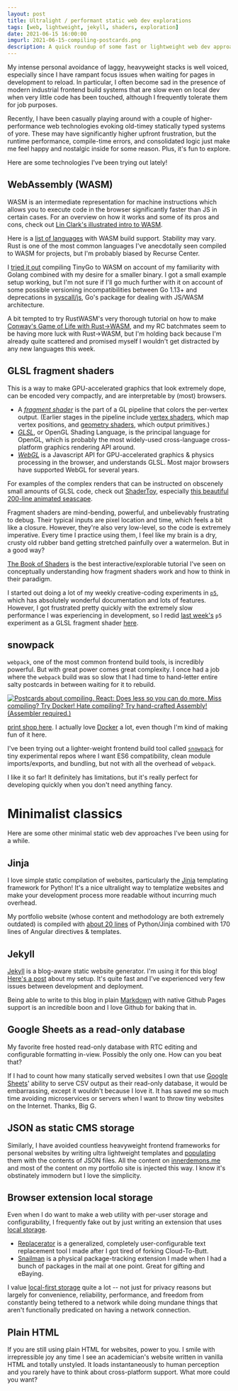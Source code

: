 ```yaml
---
layout: post
title: Ultralight / performant static web dev explorations
tags: [web, lightweight, jekyll, shaders, exploration]
date: 2021-06-15 16:00:00
imgurl: 2021-06-15-compiling-postcards.png
description: A quick roundup of some fast or lightweight web dev approaches I enjoy.
---
```


My intense personal avoidance of laggy, heavyweight stacks is well voiced, especially since I have rampant focus issues when waiting for pages in development to reload. In particular, I often become sad in the presence of modern industrial frontend build systems that are slow even on local dev when very little code has been touched, although I frequently tolerate them for job purposes.

Recently, I have been casually playing around with a couple of higher-performance web technologies evoking old-timey statically typed systems of yore. These may have significantly higher upfront frustration, but the runtime performance, compile-time errors, and consolidated logic just make me feel happy and nostalgic inside for some reason. Plus, it's fun to explore.

Here are some technologies I've been trying out lately!

## WebAssembly (WASM)

WASM is an intermediate representation for machine instructions which allows you to execute code in the browser significantly faster than JS in certain cases. For an overview on how it works and some of its pros and cons, check out [Lin Clark's illustrated intro to WASM](https://hacks.mozilla.org/2017/02/a-cartoon-intro-to-webassembly/).

Here is a [list of languages](https://github.com/appcypher/awesome-wasm-langs) with WASM build support. Stability may vary. Rust is one of the most common languages I've anecdotally seen compiled to WASM for projects, but I'm probably biased by Recurse Center.

I [tried it out](https://github.com/rfong/wasm-tinygo-hello) compiling TinyGo to WASM on account of my familiarity with Golang combined with my desire for a smaller binary. I got a small example setup working, but I'm not sure if I'll go much further with it on account of some possible versioning incompatibilities between Go 1.13+ and deprecations in [syscall/js](https://golang.org/pkg/syscall/js/), Go's package for dealing with JS/WASM architecture.

A bit tempted to try RustWASM's very thorough tutorial on how to make [Conway's Game of Life with Rust->WASM](https://rustwasm.github.io/book/game-of-life/implementing.html), and my RC batchmates seem to be having more luck with Rust->WASM, but I'm holding back because I'm already quite scattered and promised myself I wouldn't get distracted by any new languages this week.

## GLSL fragment shaders

This is a way to make GPU-accelerated graphics that look extremely dope, can be encoded very compactly, and are interpretable by (most) browsers.

- A *[fragment shader](https://www.khronos.org/opengl/wiki/Fragment_Shader)* is the part of a GL pipeline that colors the per-vertex output. (Earlier stages in the pipeline include [vertex shaders](https://www.khronos.org/opengl/wiki/Vertex_Shader), which map vertex positions, and [geometry shaders](https://www.khronos.org/opengl/wiki/Geometry_Shader), which output primitives.)
- *[GLSL](https://www.khronos.org/opengl/wiki/OpenGL_Shading_Language)*, or OpenGL Shading Language, is the principal language for OpenGL, which is probably the most widely-used cross-language cross-platform graphics rendering API around.
- *[WebGL](https://en.wikipedia.org/wiki/WebGL)* is a Javascript API for GPU-accelerated graphics & physics processing in the browser, and understands GLSL. Most major browsers have supported WebGL for several years.

For examples of the complex renders that can be instructed on obscenely small amounts of GLSL code, check out [ShaderToy](https://www.shadertoy.com), especially [this beautiful 200-line animated seascape](https://www.shadertoy.com/view/Ms2SD1).

Fragment shaders are mind-bending, powerful, and unbelievably frustrating to debug. Their typical inputs are pixel location and time, which feels a bit like a closure. However, they're also very low-level, so the code is extremely imperative. Every time I practice using them, I feel like my brain is a dry, crusty old rubber band getting stretched painfully over a watermelon. But in a good way?

[The Book of Shaders](https://thebookofshaders.com/) is the best interactive/explorable tutorial I've seen on conceptually understanding how fragment shaders work and how to think in their paradigm.

I started out doing a lot of my weekly creative-coding experiments in [`p5`](https://p5js.org/), which has absolutely wonderful documentation and lots of features. However, I got frustrated pretty quickly with the extremely slow performance I was experiencing in development, so I redid [last week's](https://rfong.github.io/creative-coding/skymap/dist/p5.html) `p5` experiment as a GLSL fragment shader [here](https://rfong.github.io/creative-coding/skymap).

## snowpack

`webpack`, one of the most common frontend build tools, is incredibly powerful. But with great power comes great complexity. I once had a job where the `webpack` build was so slow that I had time to hand-letter entire salty postcards in between waiting for it to rebuild.

<a href="https://www.zazzle.com/store/thetechnocrat"><img alt="Postcards about compiling. React: Does less so you can do more. Miss compiling? Try Docker! Hate compiling? Try hand-crafted Assembly! (Assembler required.)" src="{{site.baseurl}}/assets/images/2021-06-15-compiling-postcards.png"/></a>

<p class="caption"><a href="https://www.zazzle.com/store/thetechnocrat">print shop here</a>. I actually love <a href="https://docker.com/">Docker</a> a lot, even though I'm kind of making fun of it here.</p>

I've been trying out a lighter-weight frontend build tool called [`snowpack`](https://www.snowpack.dev/) for tiny experimental repos where I want ES6 compatibility, clean module imports/exports, and bundling, but not with all the overhead of `webpack`.

I like it so far! It definitely has limitations, but it's really perfect for developing quickly when you don't need anything fancy.

# Minimalist classics

Here are some other minimal static web dev approaches I've been using for a while.

## Jinja

I love simple static compilation of websites, particularly the [Jinja](https://jinja.palletsprojects.com/en/3.0.x/) templating framework for Python! It's a nice ultralight way to templatize websites and make your development process more readable without incurring much overhead.

My portfolio website (whose content and methodology are both extremely outdated) is compiled with [about 20 lines](https://github.com/rfong/rfong.github.io/blob/master/compile.py) of Python/Jinja combined with 170 lines of Angular directives & templates.

## Jekyll

[Jekyll](https://jekyllrb.com/) is a blog-aware static website generator. I'm using it for this blog! <a href="{{site.baseurl}}{% post_url 2020-02-28-jekyll-tags %}">Here's a post</a> about my setup. It's quite fast and I've experienced very few issues between development and deployment.

Being able to write to this blog in plain [Markdown](https://daringfireball.net/projects/markdown/) with native Github Pages support is an incredible boon and I love Github for baking that in.

## Google Sheets as a read-only database

My favorite free hosted read-only database with RTC editing and configurable formatting in-view. Possibly the only one. How can you beat that?

If I had to count how many statically served websites I own that use [Google Sheets](https://sheets.google.com/)' ability to serve CSV output as their read-only database, it would be embarrassing, except it wouldn't because I love it. It has saved me so much time avoiding microservices or servers when I want to throw tiny websites on the Internet. Thanks, Big G.

## JSON as static CMS storage

Similarly, I have avoided countless heavyweight frontend frameworks for personal websites by writing ultra lightweight templates and [populating](https://github.com/ptsd-resources/ptsd-resources.github.io/blob/master/assets/index.js) them with the contents of JSON files. All the content on [innerdemons.me](https://innerdemons.me/) and most of the content on my portfolio site is injected this way. I know it's obstinately immodern but I love the simplicity.

## Browser extension local storage

Even when I do want to make a web utility with per-user storage and configurability, I frequently fake out by just writing an extension that uses [local storage](https://developer.chrome.com/docs/extensions/reference/storage/).

- [Replacerator](https://chrome.google.com/webstore/detail/replacerator/gaajhenbcclienfnniphiiambbbninnp) is a generalized, completely user-configurable text replacement tool I made after I got tired of forking Cloud-To-Butt.
- [Snailman](https://chrome.google.com/webstore/detail/snailman/gnncgbnoacieamgkmommabmpchlfidca?hl=en) is a physical package-tracking extension I made when I had a bunch of packages in the mail at one point. Great for gifting and eBaying.

I value [local-first storage](https://www.inkandswitch.com/local-first.html) quite a lot -- not just for privacy reasons but largely for convenience, reliability, performance, and freedom from constantly being tethered to a network while doing mundane things that aren't functionally predicated on having a network connection.

## Plain HTML

If you are still using plain HTML for websites, power to you. I smile with irrepressible joy any time I see an academician's website written in vanilla HTML and totally unstyled. It loads instantaneously to human perception and you rarely have to think about cross-platform support. What more could you want?

